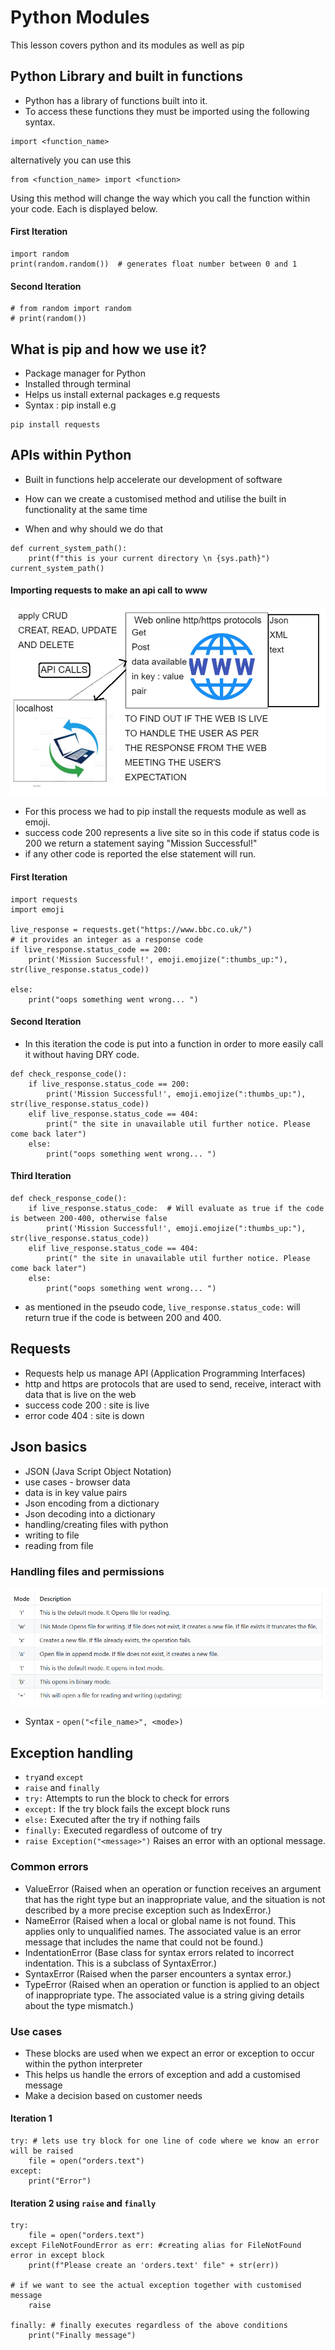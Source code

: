 # Python Modules
This lesson covers python and its modules as well as pip

## Python Library and built in functions
- Python has a library of functions built into it.
- To access these functions they must be imported using the following syntax.
```
import <function_name> 
```
alternatively you can use this
```
from <function_name> import <function>
```
Using this method will change the way which you call the function within your code. Each is displayed below.
#### **First Iteration**
```
import random
print(random.random())  # generates float number between 0 and 1
```
#### **Second Iteration**
```
# from random import random
# print(random())
```
## What is pip and how we use it?
- Package manager for Python
- Installed through terminal
- Helps us install external packages e.g requests
- Syntax : pip install <name of package> e.g
```
pip install requests
```

## APIs within Python

- Built in functions help accelerate our development of software


- How can we create a customised method and utilise the built in functionality at the same time
- When and why should we do that
```
def current_system_path():
    print(f"this is your current directory \n {sys.path}")
current_system_path()

```
#### Importing requests to make an api call to www
![](images/API.png)
- For this process we had to pip install the requests module as well as emoji.
- success code 200 represents a live site so in this code if status code is 200 we return a statement saying "Mission Successful!"
- if any other code is reported the else statement will run.
#### First Iteration
```
import requests
import emoji

live_response = requests.get("https://www.bbc.co.uk/")
# it provides an integer as a response code
if live_response.status_code == 200:
    print('Mission Successful!', emoji.emojize(":thumbs_up:"), str(live_response.status_code))

else:
    print("oops something went wrong... ")
```
#### Second Iteration
- In this iteration the code is put into a function in order to more easily call it without having DRY code.
```
def check_response_code():
    if live_response.status_code == 200:
        print('Mission Successful!', emoji.emojize(":thumbs_up:"), str(live_response.status_code))
    elif live_response.status_code == 404:
        print(" the site in unavailable util further notice. Please come back later")
    else:
        print("oops something went wrong... ")
```
#### Third Iteration
```
def check_response_code():
    if live_response.status_code:  # Will evaluate as true if the code is between 200-400, otherwise false
        print('Mission Successful!', emoji.emojize(":thumbs_up:"), str(live_response.status_code))
    elif live_response.status_code == 404:
        print(" the site in unavailable util further notice. Please come back later")
    else:
        print("oops something went wrong... ")
```
- as mentioned in the pseudo code, ```live_response.status_code:``` will return true if the code is between 200 and 400.
## Requests
- Requests help us manage API (Application Programming Interfaces)
- http and https are protocols that are used to send, receive, interact with data that is live on the web
- success code 200 : site is live
- error code 404 : site is down

## Json basics
- JSON (Java Script Object Notation)
- use cases - browser data
- data is in key value pairs
- Json encoding from a dictionary
- Json decoding into a dictionary
- handling/creating files with python
- writing to file
- reading from file

### Handling files and permissions
![](images/handling_files.png)
- Syntax - ```open("<file_name>", <mode>)```
## Exception handling
- ```try```and ```except```
- ```raise``` and ```finally```
- `try:` Attempts to run the block to check for errors
- `except:` If the try block fails the except block runs
- `else:` Executed after the try if nothing fails
- `finally:` Executed regardless of outcome of try
- `raise Exception("<message>")` Raises an error with an optional message.

### Common errors
- ValueError (Raised when an operation or function receives an argument that has the right type but an inappropriate value, and the situation is not described by a more precise exception such as IndexError.)
- NameError (Raised when a local or global name is not found. This applies only to unqualified names. The associated value is an error message that includes the name that could not be found.)
- IndentationError (Base class for syntax errors related to incorrect indentation. This is a subclass of SyntaxError.)
- SyntaxError (Raised when the parser encounters a syntax error.)
- TypeError (Raised when an operation or function is applied to an object of inappropriate type. The associated value is a string giving details about the type mismatch.)

### Use cases
- These blocks are used when we expect an error or exception to occur within the python interpreter
- This helps us handle the errors of exception and add a customised message
- Make a decision based on customer needs

#### Iteration 1
```
try: # lets use try block for one line of code where we know an error will be raised
    file = open("orders.text")
except:
    print("Error")
```
#### Iteration 2 using ```raise``` and ```finally```
```
try:
    file = open("orders.text")
except FileNotFoundError as err: #creating alias for FileNotFound error in except block
    print(f"Please create an 'orders.text' file" + str(err))

# if we want to see the actual exception together with customised message
    raise

finally: # finally executes regardless of the above conditions
    print("Finally message")
```